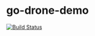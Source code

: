 # go-drone-demo
[![Build Status](https://cloud.drone.io/api/badges/tsingmuhe/go-drone-demo/status.svg)](https://cloud.drone.io/tsingmuhe/go-drone-demo)